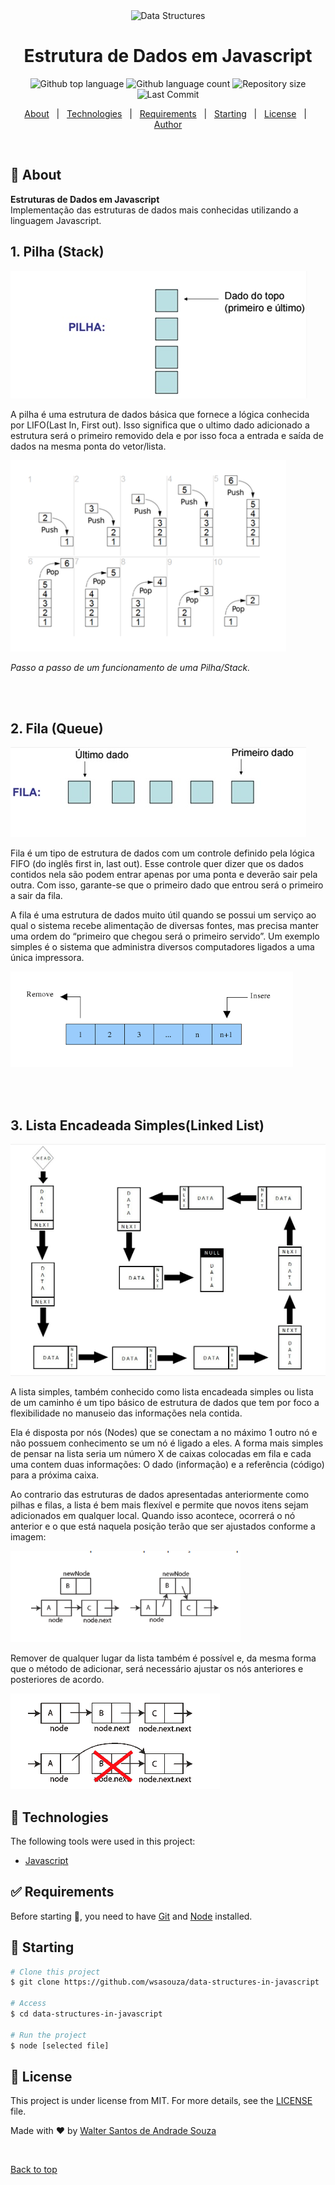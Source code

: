 <div align="center" id="top"> 
  <img src="./.github/app.gif" alt="Data Structures" />    
</div>

<h1 align="center">Estrutura de Dados em Javascript</h1>

<p align="center">
  <img alt="Github top language" src="https://img.shields.io/github/languages/top/wsasouza/data-structures-in-javascript?color=FAE703">

  <img alt="Github language count" src="https://img.shields.io/github/languages/count/wsasouza/data-structures-in-javascript?color=FAE703">

  <img alt="Repository size" src="https://img.shields.io/github/repo-size/wsasouza/data-structures-in-javascript?color=FAE703">

  <img alt="Last Commit" src="https://img.shields.io/github/last-commit/wsasouza/data-structures-in-javascript?color=FAE703">
  
</p>

<p align="center">
  <a href="#dart-about">About</a> &#xa0; | &#xa0; 
  <a href="#rocket-technologies">Technologies</a> &#xa0; | &#xa0;
  <a href="#white_check_mark-requirements">Requirements</a> &#xa0; | &#xa0;
  <a href="#checkered_flag-starting">Starting</a> &#xa0; | &#xa0;
  <a href="#memo-license">License</a> &#xa0; | &#xa0;
  <a href="https://github.com/wsasouza" target="_blank">Author</a>
</p>

<br>

## :dart: About

**Estruturas de Dados em Javascript**<br>
Implementação das estruturas de dados mais conhecidas utilizando a linguagem Javascript.

## 1. Pilha (Stack)

<div align="left"> 
  <img src="./src/assets/pilha-01.png" alt="Pilha" />    
</div>

A pilha é uma estrutura de dados básica que fornece a lógica conhecida por LIFO(Last In, First out). Isso significa que o ultimo dado adicionado a estrutura será o primeiro removido dela e por isso foca a entrada e saída de dados na mesma ponta do vetor/lista.

<div align="left"> 
  <img src="./src/assets/pilha-02.png" alt="Pilha" />  
  <p><i>Passo a passo de um funcionamento de uma Pilha/Stack.</i></p>  
</div>

<br><br>

## 2. Fila (Queue)

<div align="left"> 
  <img src="./src/assets/fila-01.png" alt="Fila" />     
</div>

Fila é um tipo de estrutura de dados com um controle definido pela lógica FIFO (do inglês first in, last out). Esse controle quer dizer que os dados contidos nela são podem entrar apenas por uma ponta e deverão sair pela outra. Com isso, garante-se que o primeiro dado que entrou será o primeiro a sair da fila.

A fila é uma estrutura de dados muito útil quando se possui um serviço ao qual o sistema recebe alimentação de diversas fontes, mas precisa manter uma ordem do “primeiro que chegou será o primeiro servido”. Um exemplo simples é o sistema que administra diversos computadores ligados a uma única impressora.

<div align="left"> 
  <img src="./src/assets/fila-02.png" alt="Fila" />     
</div>

<br><br>

## 3. Lista Encadeada Simples(Linked List)

<div align="left"> 
  <img src="./src/assets/linkedList-01.png" alt="Linked List" />     
</div>

A lista simples, também conhecido como lista encadeada simples ou lista de um caminho é um tipo básico de estrutura de dados que tem por foco a flexibilidade no manuseio das informações nela contida.

Ela é disposta por nós (Nodes) que se conectam a no máximo 1 outro nó e não possuem conhecimento se um nó é ligado a eles. A forma mais simples de pensar na lista seria um número X de caixas colocadas em fila e cada uma contem duas informações: O dado (informação) e a referência (código) para a próxima caixa.

Ao contrario das estruturas de dados apresentadas anteriormente como pilhas e filas, a lista é bem mais flexível e permite que novos itens sejam adicionados em qualquer local. Quando isso acontece, ocorrerá o nó anterior e o que está naquela posição terão que ser ajustados conforme a imagem:

<div align="left"> 
  <img src="./src/assets/linkedList-02.png" alt="Linked List" />     
</div>

Remover de qualquer lugar da lista também é possível e, da mesma forma que o método de adicionar, será necessário ajustar os nós anteriores e posteriores de acordo.

<div align="left"> 
  <img src="./src/assets/linkedList-03.png" alt="Linked List" />     
</div>

## :rocket: Technologies

The following tools were used in this project:

- [Javascript](https://www.javascript.com/)

## :white_check_mark: Requirements

Before starting :checkered_flag:, you need to have [Git](https://git-scm.com) and [Node](https://nodejs.org/en/) installed.

## :checkered_flag: Starting

```bash
# Clone this project
$ git clone https://github.com/wsasouza/data-structures-in-javascript

# Access
$ cd data-structures-in-javascript

# Run the project
$ node [selected file]

```

## :memo: License

This project is under license from MIT. For more details, see the [LICENSE](LICENSE.md) file.

Made with :heart: by <a href="https://github.com/wsasouza" target="_blank">Walter Santos de Andrade Souza</a>

&#xa0;

<a href="#top">Back to top</a>
